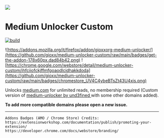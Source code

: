![](https://github.com/gioxx/medium-unlocker-custom/raw/main/public/medium-128.png)
# Medium Unlocker Custom

[![build](https://github.com/gioxx/medium-unlocker-custom/actions/workflows/ci.yml/badge.svg)](https://github.com/gioxx/medium-unlocker-custom/actions/workflows/ci.yml)

![https://addons.mozilla.org/it/firefox/addon/gioxxorg-medium-unlocker/](https://github.com/gioxx/medium-unlocker-custom/raw/main/badges/get-the-addon-178x60px.dad84b42.png) ![https://chrome.google.com/webstore/detail/medium-unlocker-custom/ihfciiofckjffmfgoaodlcidhakkdoda](https://github.com/gioxx/medium-unlocker-custom/raw/main/badges/chromestore_UV4C4ybeBTsZt43U4xis.png)

Unlocks [medium.com](https://outgoing.prod.mozaws.net/v1/fdcfc6c153f9138e01c641a3d640928eaf0866b31ff8e847597396d703317c4b/http%3A//medium.com) for unlimited reads, no membership required (Custom version of [medium-unlocker by und3fined ](https://github.com/und3fined/medium-unlocker) with some other domains added).

**To add more compatible domains please open a new issue.**

------

```
Addons Badges (AMO / Chrome Store) Credits:
https://extensionworkshop.com/documentation/publish/promoting-your-extension/
https://developer.chrome.com/docs/webstore/branding/
```
